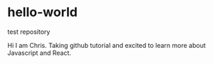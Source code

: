 # hello-world
test repository

Hi I am Chris.  Taking github tutorial and excited to learn more about Javascript and React.
